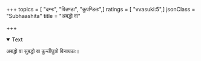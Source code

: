 +++
topics = [ "दम्भः", "वितण्डा", "कुपण्डितः",]
ratings = [ "vvasuki:5",]
jsonClass = "Subhaashita"
title = "अबद्धो वा"

+++

<details open><summary>Text</summary>

अबद्धो वा सुबद्धो वा कुन्तीपुत्रो विनायकः।
</details>
